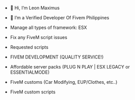 - 👋 Hi, I’m Leon Maximus 
- 👀 I’m a Verified Developer Of Fivem Philippines 

- Manage all types of framework: ESX
- Fix any FiveM script issues
- Requested scripts
- FIVEM DEVELOPMENT (QUALITY SERVICE!)
- Affordable server packs (PLUG N PLAY | ESX LEGACY or ESSENTIALMODE)
- FiveM customs (Car Modifying, EUP/Clothes, etc..) 
- FiveM custom scripts


<!---
rbuella/rbuella is a ✨ special ✨ repository because its `README.md` (this file) appears on your GitHub profile.
You can click the Preview link to take a look at your changes.
--->
